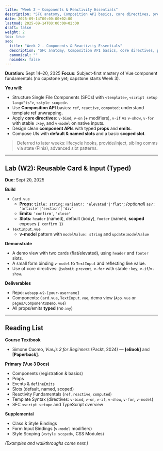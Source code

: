 ```yaml
---
title: "Week 2 – Components & Reactivity Essentials"
description: "SFC anatomy, Composition API basics, core directives, props/emits, slots, and v-model"
date: 2025-09-14T00:00:00+02:00
lastmod: 2025-09-14T00:00:00+02:00
draft: false
weight: 2
toc: true
seo:
  title: "Week 2 – Components & Reactivity Essentials"
  description: "SFC anatomy, Composition API basics, core directives, props/emits, slots, and v-model"
  canonical: ""
  noindex: false
---
```



**Duration:** Sept 14–20, 2025
**Focus:** Subject-first mastery of Vue component fundamentals (no capstone yet; capstone starts Week 3).

**You will:**
- Structure Single File Components (SFCs) with `<template>`, `<script setup lang="ts">`, `<style scoped>`.
- Use **Composition API** basics: `ref`, `reactive`, `computed`; understand template ref unwrapping.
- Apply **core directives**: `v-bind`, `v-on` (+ modifiers), `v-if` vs `v-show`, `v-for` with stable `:key`, and `v-model` on native inputs.
- Design clean **component APIs** with typed **props** and **emits**.
- Compose UIs with **default & named slots** and a basic **scoped slot**.

> Deferred to later weeks: lifecycle hooks, provide/inject, sibling comms via state (Pinia), advanced slot patterns.

---

## Lab (W2): Reusable Card & Input (Typed)

**Due:** Sept 20, 2025

**Build**
- `Card.vue`
  - **Props:** `title: string`; `variant?: 'elevated'|'flat'`; *(optional)* `as?: 'article'|'section'|'div'`
  - **Emits:** `'confirm'`, `'close'`
  - **Slots:** `header` (named), default (body), `footer` (named, **scoped** exposes `{ confirm }`)
- `TextInput.vue`
  - **v-model** pattern with `modelValue: string` and `update:modelValue`

**Demonstrate**
- A demo view with two cards (flat/elevated), using `header` and `footer` slots.
- A small form binding `v-model` to `TextInput` and reflecting live value.
- Use of core directives: `@submit.prevent`, `v-for` with stable `:key`, `v-if`/`v-show`.

**Deliverables**
- Repo: `webapp-w2-[your-username]`
- Components: `Card.vue`, `TextInput.vue`, demo view (`App.vue` or `pages/ComponentsDemo.vue`)
- All props/emits **typed** (no `any`)

---

## Reading List

**Course Textbook**
- Simone Cuomo, *Vue.js 3 for Beginners* (Packt, 2024) — **[eBook]** and **[Paperback]**.

**Primary (Vue 3 Docs)**
- Components (registration & basics)
- Props
- Events & `defineEmits`
- Slots (default, named, scoped)
- Reactivity Fundamentals (`ref`, `reactive`, `computed`)
- Template Syntax (directives: `v-bind`, `v-on`, `v-if`, `v-show`, `v-for`, `v-model`)
- SFC `<script setup>` and TypeScript overview

**Supplemental**
- Class & Style Bindings
- Form Input Bindings (`v-model` modifiers)
- Style Scoping (`<style scoped>`, CSS Modules)

*(Examples and walkthroughs come next.)*
